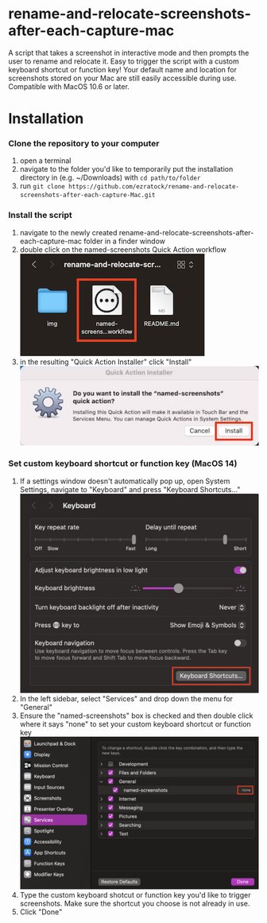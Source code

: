 # rename-and-relocate-screenshots-after-each-capture-mac
A script that takes a screenshot in interactive mode and then prompts the user to rename and relocate it.  Easy to trigger the script with a custom keyboard shortcut or function key!  Your default name and location for screenshots stored on your Mac are still easily accessible during use.  Compatible with MacOS 10.6 or later.

# Installation
### Clone the repository to your computer
1) open a terminal
2) navigate to the folder you'd like to temporarily put the installation directory in (e.g. ~/Downloads) with ``cd path/to/folder``
3) run ``git clone https://github.com/ezratock/rename-and-relocate-screenshots-after-each-capture-Mac.git``
### Install the script
1) navigate to the newly created rename-and-relocate-screenshots-after-each-capture-mac folder in a finder window
2) double click on the named-screenshots Quick Action workflow
  ![named-screenshots workflow](img/named-screenshots_Workflow.png?raw=true "named-screenshots workflow")
3) in the resulting "Quick Action Installer" click "Install"
  ![Quick Action Installer](img/QuickActionInstaller.png?raw=true "Quick Action Installer")
### Set custom keyboard shortcut or function key (MacOS 14)
1) If a settings window doesn't automatically pop up, open System Settings, navigate to "Keyboard" and press "Keyboard Shortcuts..."
![Keyboard Shortcuts](img/keyboard-shortcuts.png?raw=true "keyboard shortcuts")
2) In the left sidebar, select "Services" and drop down the menu for "General"
3) Ensure the "named-screenshots" box is checked and then double click where it says "none" to set your custom keyboard shortcut or function key
![none](img/none.png?raw=true "none")
4) Type the custom keyboard shotcut or function key you'd like to trigger screenshots.  Make sure the shortcut you choose is not already in use.
5) Click "Done"

